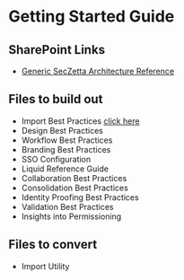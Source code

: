 # Getting Started Guide

## SharePoint Links

- [Generic SecZetta Architecture Reference](https://seczetta.sharepoint.com/:p:/g/profservices/Ef-nfJUXdCRGgoYhEJBSjsABGkDJ4FUCd07v0Ph9fMDyFg)

## Files to build out
- Import Best Practices [click here](import-utility.md)
- Design Best Practices
- Workflow Best Practices
- Branding Best Practices
- SSO Configuration
- Liquid Reference Guide
- Collaboration Best Practices
- Consolidation Best Practices
- Identity Proofing Best Practices
- Validation Best Practices
- Insights into Permissioning

## Files to convert
- Import Utility
